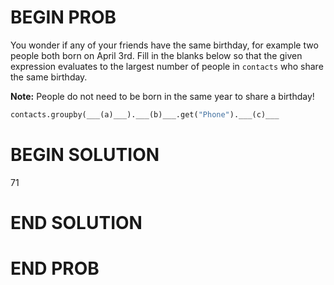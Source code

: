 # BEGIN PROB

You wonder if any of your friends have the same birthday, for example
two people both born on April 3rd. Fill in the blanks below so that the
given expression evaluates to the largest number of people in `contacts`
who share the same birthday.

**Note:** People do not need to be born in the same year to share a
birthday!

```py
contacts.groupby(___(a)___).___(b)___.get("Phone").___(c)___
```

# BEGIN SOLUTION

<average>71</average>

# END SOLUTION

# END PROB